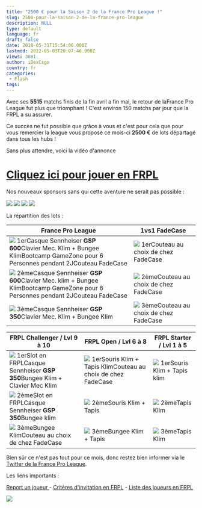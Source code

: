 ```yaml
---
title: "2500 € pour la Saison 2 de la France Pro League !"
slug: 2500-pour-la-saison-2-de-la-france-pro-league
description: NULL
type: default
language: fr
draft: false
date: 2018-05-31T15:54:06.000Z
lastmod: 2022-05-03T20:07:46.000Z
views: 3081
author: iDexCsgo
country: fr
categories:
 - Flash
tags:
---
```

Avec ses **5515** matchs finis de la fin avril a fin mai, le retour de laFrance Pro League fut plus que triomphant ! C'est environ 150 matchs par jour que la FRPL a su assurer.

Ce succès ne fut possible que grâce à vous et c'est pour cela que pour vous remercier la league vous propose ce mois-ci **2500 €** de lots départagé dans tous les hubs !

Sans plus attendre, voici la vidéo d'annonce

# [Cliquez ici pour jouer en FRPL](http://frpl-face.it)

Nos nouveaux sponsors sans qui cette aventure ne serait pas possible :

![](https://flickshot-ue.s3.eu-west-2.amazonaws.com/flickshot/article/5b0f7b3916252/images/eebHv5cRnlKUxn6o7kojADhFMrn70SdKKL17wDEd.png) ![](https://flickshot-ue.s3.eu-west-2.amazonaws.com/flickshot/article/5b0f7b3916252/images/6lDpLiLhPXDHGmoTSgUUVAGUeq1Y0mHBBrpI3hy5.png) ![](https://flickshot-ue.s3.eu-west-2.amazonaws.com/flickshot/article/5b0f7b3916252/images/HY5DQ2p2bkvpXjr5RnMtgToYxWYhzKq1jY3EcUrA.png) ![](https://flickshot-ue.s3.eu-west-2.amazonaws.com/flickshot/article/5b0f7b3916252/images/jx9sg3AQEkBGnwnvc5wa17SU2ZgMC3PHDzWSlR6J.png)

La répartition des lots :

| **France Pro League**                                                                                                                                                                | 1vs1 FadeCase                                                                                |
| ------------------------------------------------------------------------------------------------------------------------------------------------------------------------------------ | -------------------------------------------------------------------------------------------- |
| ![](http://www.vakarm.net/files/image/icones/cup1.gif) 1erCasque Sennheiser **GSP 600**Clavier Mec. Klim + Bungee KlimBootcamp GameZone pour 6 Personnes pendant 2JCouteau FadeCase  | ![](http://www.vakarm.net/files/image/icones/cup1.gif) 1erCouteau au choix de chez FadeCase  |
| ![](http://www.vakarm.net/files/image/icones/cup2.gif) 2èmeCasque Sennheiser **GSP 600**Clavier Mec. klim + Bungee KlimBootcamp GameZone pour 6 Personnes pendant 2JCouteau FadeCase | ![](http://www.vakarm.net/files/image/icones/cup2.gif) 2èmeCouteau au choix de chez FadeCase |
| ![](http://www.vakarm.net/files/image/icones/cup3.gif) 3èmeCasque Sennheiser **GSP 350**Clavier Mec. Klim + Bungee Klim                                                              | ![](http://www.vakarm.net/files/image/icones/cup3.gif) 3èmeCouteau au choix de chez FadeCase |

| FRPL Challenger / Lvl 9 à 10                                                                                                      | FRPL Open / Lvl 6 à 8                                                                                               | FRPL Starter / Lvl 1 à 5                                                           |
| --------------------------------------------------------------------------------------------------------------------------------- | ------------------------------------------------------------------------------------------------------------------- | ---------------------------------------------------------------------------------- |
| ![](http://www.vakarm.net/files/image/icones/cup1.gif) 1erSlot en FRPLCasque Sennheiser **GSP 350**Bungee Klim + Clavier Mec Klim | ![](http://www.vakarm.net/files/image/icones/cup1.gif) 1erSouris Klim + Tapis KlimCouteau au choix de chez FadeCase | ![](http://www.vakarm.net/files/image/icones/cup1.gif) 1erSouris Klim + Tapis klim |
| ![](http://www.vakarm.net/files/image/icones/cup2.gif) 2èmeSlot en FRPLCasque Sennheiser **GSP 350**Bungee klim                   | ![](http://www.vakarm.net/files/image/icones/cup2.gif) 2èmeSouris Klim + Tapis                                      | ![](http://www.vakarm.net/files/image/icones/cup2.gif) 2èmeTapis Klim              |
| ![](http://www.vakarm.net/files/image/icones/cup3.gif) 3èmeBungee KlimCouteau au choix de chez FadeCase                           | ![](http://www.vakarm.net/files/image/icones/cup3.gif) 3èmeBungee Klim + Tapis                                      | ![](http://www.vakarm.net/files/image/icones/cup3.gif) 3èmeTapis Klim              |

  
Bien sûr ce n'est pas tout pour ce mois, donc restez bien informer via le [Twitter de la France Pro League](https://twitter.com/FranceProLeague).

Les liens importants :

[Report un joueur ](http://bit.ly/frpl-report)\- [Critères d'invitation en FRPL](http://bit.ly/frpl-critere) \- [Liste des joueurs en FRPL](http://bit.ly/frpl-liste)

[![](https://flickshot-ue.s3.eu-west-2.amazonaws.com/flickshot/article/5b0f7b3916252/images/CWMglL6iSDALhOOQ6GJWp4hFLWUZuje7SLzFK16o.png)](http://bit.ly/frpl-liste) 
